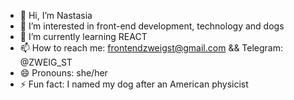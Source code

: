 - 👋 Hi, I’m Nastasia
- 👀 I’m interested in front-end development, technology and dogs
- 🌱 I’m currently learning REACT
- 📫 How to reach me: frontendzweigst@gmail.com && Telegram: @ZWEIG_ST
- 😄 Pronouns: she/her
- ⚡ Fun fact: I named my dog ​​after an American physicist

<!---
ZWEIGST/ZWEIGST is a ✨ special ✨ repository because its `README.md` (this file) appears on your GitHub profile.
You can click the Preview link to take a look at your changes.
--->
